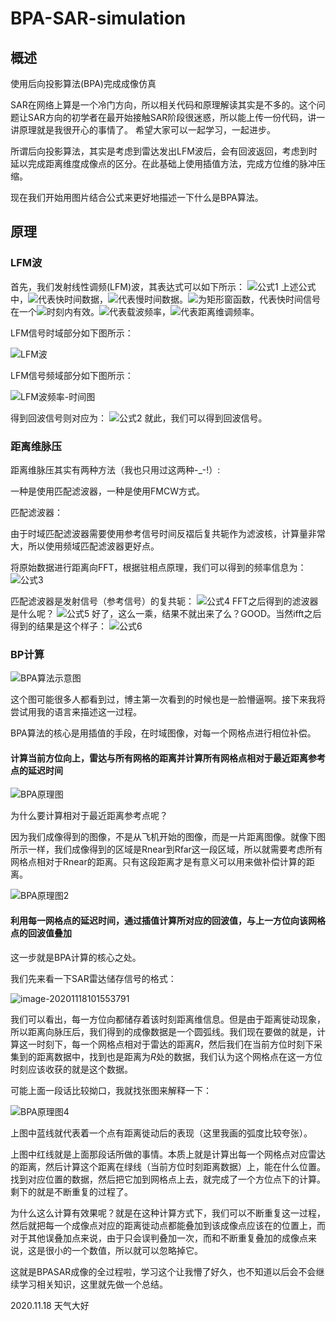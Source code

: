 # BPA-SAR-simulation
## 概述

使用后向投影算法(BPA)完成成像仿真

SAR在网络上算是一个冷门方向，所以相关代码和原理解读其实是不多的。这个问题让SAR方向的初学者在最开始接触SAR阶段很迷惑，所以能上传一份代码，讲一讲原理就是我很开心的事情了。
希望大家可以一起学习，一起进步。

所谓后向投影算法，其实是考虑到雷达发出LFM波后，会有回波返回，考虑到时延以完成距离维度成像点的区分。在此基础上使用插值方法，完成方位维的脉冲压缩。

现在我们开始用图片结合公式来更好地描述一下什么是BPA算法。

## 原理

### LFM波

首先，我们发射线性调频(LFM)波，其表达式可以如下所示：
![公式1](README.assets/公式1.png)
上述公式中，![](http://latex.codecogs.com/png.latex?\dpi{110}&space;t_{fast})代表快时间数据，![](http://latex.codecogs.com/png.latex?\dpi{110}&space;t_{slow})代表慢时间数据。![](http://latex.codecogs.com/png.latex?\dpi{110}&space;rect)为矩形窗函数，代表快时间信号在一个![](http://latex.codecogs.com/png.latex?\dpi{110}&space;T_r)时刻内有效。![](http://latex.codecogs.com/png.latex?\dpi{110}&space;f_c)代表载波频率，![](http://latex.codecogs.com/png.latex?\dpi{110}&space;K_r)代表距离维调频率。

LFM信号时域部分如下图所示：

![LFM波](README.assets/LFM波.jpg)

LFM信号频域部分如下图所示：

![LFM波频率-时间图](README.assets/LFM波频率-时间图.jpg)

得到回波信号则对应为：
![公式2](README.assets/公式2.png)
就此，我们可以得到回波信号。



### 距离维脉压

距离维脉压其实有两种方法（我也只用过这两种-_-!）:

一种是使用匹配滤波器，一种是使用FMCW方式。

匹配滤波器：

由于时域匹配滤波器需要使用参考信号时间反褶后复共轭作为滤波核，计算量非常大，所以使用频域匹配滤波器更好点。

将原始数据进行距离向FFT，根据驻相点原理，我们可以得到的频率信息为：
![公式3](README.assets/公式3.png)


匹配滤波器是发射信号（参考信号）的复共轭：
![公式4](README.assets/公式4.png)
FFT之后得到的滤波器是什么呢？
![公式5](README.assets/公式5.png)
好了，这么一乘，结果不就出来了么？GOOD。当然ifft之后得到的结果是这个样子：
![公式6](README.assets/公式6.png)


### BP计算

![BPA算法示意图](README.assets/BPA算法示意图.png)

这个图可能很多人都看到过，博主第一次看到的时候也是一脸懵逼啊。接下来我将尝试用我的语言来描述这一过程。

BPA算法的核心是用插值的手段，在时域图像，对每一个网格点进行相位补偿。

#### 计算当前方位向上，雷达与所有网格的距离并计算所有网格点相对于最近距离参考点的延迟时间

![BPA原理图](README.assets/BPA原理图1.jpg)

为什么要计算相对于最近距离参考点呢？

因为我们成像得到的图像，不是从飞机开始的图像，而是一片距离图像。就像下图所示一样，我们成像得到的区域是Rnear到Rfar这一段区域，所以就需要考虑所有网格点相对于Rnear的距离。只有这段距离才是有意义可以用来做补偿计算的距离。

![BPA原理图2](README.assets/BPA原理图2.jpg)

#### 利用每一网格点的延迟时间，通过插值计算所对应的回波值，与上一方位向该网格点的回波值叠加



这一步就是BPA计算的核心之处。

我们先来看一下SAR雷达储存信号的格式：

![image-20201118101553791](README.assets/BPA原理图3.png)



我们可以看出，每一方位向都储存着该时刻距离维信息。但是由于距离徙动现象，所以距离向脉压后，我们得到的成像数据是一个圆弧线。我们现在要做的就是，计算这一时刻下，每一个网格点相对于雷达的距离$R$，然后我们在当前方位时刻下采集到的距离数据中，找到也是距离为$R$处的数据，我们认为这个网格点在这一方位时刻应该收获的就是这个数据。

可能上面一段话比较拗口，我就找张图来解释一下：

![BPA原理图4](README.assets/BPA原理图4.jpg)

上图中蓝线就代表着一个点有距离徙动后的表现（这里我画的弧度比较夸张）。

上图中红线就是上面那段话所做的事情。本质上就是计算出每一个网格点对应雷达的距离，然后计算这个距离在绿线（当前方位时刻距离数据）上，能在什么位置。找到对应位置的数据，然后把它加到网格点上去，就完成了一个方位点下的计算。剩下的就是不断重复的过程了。

为什么这么计算有效果呢？就是在这种计算方式下，我们可以不断重复这一过程，然后就把每一个成像点对应的距离徙动点都能叠加到该成像点应该在的位置上，而对于其他误叠加点来说，由于只会误判叠加一次，而和不断重复叠加的成像点来说，这是很小的一个数值，所以就可以忽略掉它。

这就是BPASAR成像的全过程啦，学习这个让我懵了好久，也不知道以后会不会继续学习相关知识，这里就先做一个总结。

2020.11.18 天气大好
